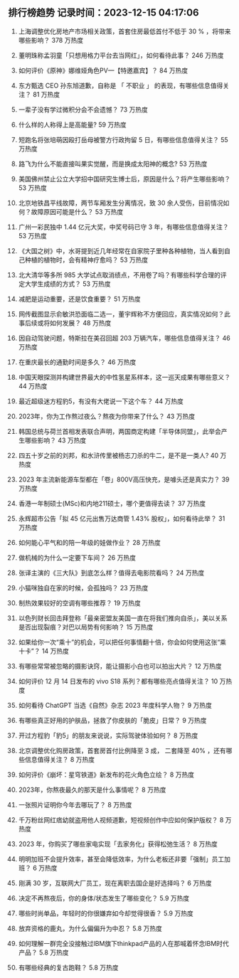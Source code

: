 
## 排行榜趋势 记录时间：2023-12-15 04:17:06
  
  1. 上海调整优化房地产市场相关政策，首套住房最低首付不低于 30 % ，将带来哪些影响？ 378 万热度
    
  2. 董明珠称孟羽童「只想用格力平台去当网红」，如何看待此事？ 246 万热度
    
  3. 如何评价《原神》娜维娅角色PV—【特邀嘉宾】？ 84 万热度
    
  4. 东方甄选  CEO  孙东旭道歉，自称是 「 不职业 」 的表现，有哪些信息值得关注？ 81 万热度
    
  5. 一辈子没有学过微积分会不会遗憾？ 73 万热度
    
  6. 什么样的人称得上是高能量? 59 万热度
    
  7. 短跑名将张培萌因殴打岳母被警方行政拘留 5 日，有哪些信息值得关注？ 55 万热度
    
  8. 路飞为什么不能直接叫果实觉醒，而是换成太阳神的概念? 53 万热度
    
  9. 美国佛州禁止公立大学招中国研究生博士后，原因是什么？将产生哪些影响？ 53 万热度
    
  10. 北京地铁昌平线故障，两节车厢发生分离情况，致 30 余人受伤，目前情况如何？故障原因可能是什么？ 53 万热度
    
  11. 广州一彩民独中 1.44 亿元大奖，中奖号码已守 3 年，有哪些信息值得关注？ 53 万热度
    
  12. 《大国之树》中，水哥提到近几年经常在自家院子里种各种植物，当人看到自己种植的植物时，会有精神疗愈吗？ 53 万热度
    
  13. 北大清华等多所 985 大学试点取消绩点，不用卷了吗？有哪些科学合理的评定大学生成绩的方式？ 53 万热度
    
  14. 减肥是运动重要，还是饮食重要？ 51 万热度
    
  15. 网传截图显示俞敏洪恐面临二选一，董宇辉称不方便回应，真实情况如何？此事后续或将如何发展？ 48 万热度
    
  16. 因自动驾驶问题，特斯拉在美召回超 203 万辆汽车，哪些信息值得关注？ 46 万热度
    
  17. 在重庆最长的通勤时间是多久？ 46 万热度
    
  18. 中国天眼探测并构建世界最大的中性氢星系样本，这一巡天成果有哪些意义？ 44 万热度
    
  19. 最近超级迷方程豹5，有没有大佬说一下这个车？ 44 万热度
    
  20. 2023年，你为工作熬过夜么？熬夜为你带来了什么？ 43 万热度
    
  21. 韩国总统与荷兰首相发表联合声明，两国商定构建「半导体同盟」，此举会产生哪些影响？ 43 万热度
    
  22. 四五十岁之前的刘邦，和水浒传里被杨志刀杀的牛二，是不是一类人? 40 万热度
    
  23. 2023 年主流新能源车型都在「卷」800V高压快充，是噱头还是真实力？ 39 万热度
    
  24. 香港一年制硕士(MSc)和内地211硕士，哪个更值得去读？ 37 万热度
    
  25. 永辉超市公告「拟 45 亿元出售万达商管 1.43% 股权」，如何看待此举？ 31 万热度
    
  26. 如何能心平气和的陪一年级的娃做作业？ 28 万热度
    
  27. 做机械的为什么一定要下车间？ 26 万热度
    
  28. 张译主演的《三大队》到底怎么样？值得去电影院看吗？ 24 万热度
    
  29. 小猫咪独自在家的时候，会孤独吗？ 23 万热度
    
  30. 制热效果较好的空调有哪些推荐？ 19 万热度
    
  31. 以色列财长回击拜登称「最亲密盟友美国一直在将我们推向自杀」，美以关系是否出现裂痕？对巴以局势有何影响？ 15 万热度
    
  32. 如果给你一次“乘十”的机会，可以把任何事情翻十倍，你会如何使用这张“乘十卡”？ 14 万热度
    
  33. 有哪些常常被忽略的摄影诀窍，能让摄影小白也可以拍出大片？ 12 万热度
    
  34. 如何评价 12 月 14 日发布的 vivo S18 系列？都有哪些亮点值得关注？ 10 万热度
    
  35. 如何看待 ChatGPT 当选《自然》杂志 2023 年度科学人物？ 9 万热度
    
  36. 有哪些真正好用的护肤品，拯救了你皮肤的「脆皮」日常？ 9 万热度
    
  37. 开过方程豹「豹5」的朋友来说说，实际驾驶体验如何？ 8 万热度
    
  38. 北京调整优化购房政策，首套房首付比例降至 3 成， 二套降至 40% ，还有哪些信息值得关注？ 8 万热度
    
  39. 如何评价《崩坏：星穹铁道》新发布的花火角色立绘？ 8 万热度
    
  40. 2023年，你熬夜最久的那天是什么事情呢？ 8 万热度
    
  41. 一张照片证明你今年去哪玩了？ 8 万热度
    
  42. 千万粉丝网红痞幼就盗用他人视频道歉，短视频创作中应如何保护版权？ 8 万热度
    
  43. 2023 年，你购买了哪些家电实现「去家务化」获得松弛生活？ 8 万热度
    
  44. 明明加班不会提升效率，甚至会降低效率，为什么老板还非要「强制」员工加班？ 6 万热度
    
  45. 刚满 30 岁，互联网大厂员工，现在离职去国企是好选择吗？ 6 万热度
    
  46. 决定不再熬夜后，你的身体/状态发生了哪些变化？ 5.9 万热度
    
  47. 哪些时尚单品，年轻时的你很嫌弃如今却觉得很香？ 5.9 万热度
    
  48. 放弃资格的鹿丸，为什么偏偏升为中忍？ 5.8 万热度
    
  49. 如何理解一群完全没接触过IBM旗下thinkpad产品的人在那喊着怀念IBM时代产品？ 5.8 万热度
    
  50. 有哪些经典的复古跑鞋？ 5.8 万热度
    